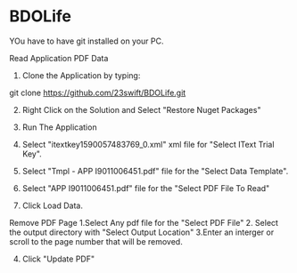 # BDOLife
YOu have to have git installed on your PC.

Read Application PDF Data
1. Clone the Application by typing: 

git clone https://github.com/23swift/BDOLife.git

2. Right Click on the Solution and Select "Restore Nuget Packages" 
3. Run The Application

4. Select "itextkey1590057483769_0.xml" xml file for "Select IText Trial Key".
5. Select "Tmpl - APP I9011006451.pdf" file for the "Select Data Template".
6. Select "APP I9011006451.pdf" file for the "Select PDF File To Read"
7. Click Load Data.

Remove PDF Page
1.Select Any pdf file for the "Select PDF File"
2. Select the output directory with "Select Output Location"
3.Enter an interger or scroll to the page number that will be removed.

4. Click "Update PDF"
